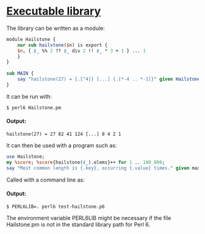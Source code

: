 [1]: http://rosettacode.org/wiki/Executable_library

# [Executable library][1]

The library can be written as a module:

```perl
module Hailstone {
    our sub hailstone($n) is export {
	$n, { $_ %% 2 ?? $_ div 2 !! $_ * 3 + 1 } ... 1
    }
}
 
sub MAIN {
    say "hailstone(27) = {.[^4]} [...] {.[*-4 .. *-1]}" given Hailstone::hailstone 27;
}
```


It can be run with:

```text
$ perl6 Hailstone.pm
```

#### Output:
```
hailstone(27) = 27 82 41 124 [...] 8 4 2 1
```


It can then be used with a program such as:

```perl
use Hailstone;
my %score; %score{hailstone($_).elems}++ for 1 .. 100_000;
say "Most common length is {.key}, occurring {.value} times." given max :by(*.value), %score;
```


Called with a command line as:


#### Output:
```
$ PERL6LIB=. perl6 test-hailstone.p6
```


The environment variable PERL6LIB might be necessary if the file Hailstone.pm is not in the standard library path for Perl 6.